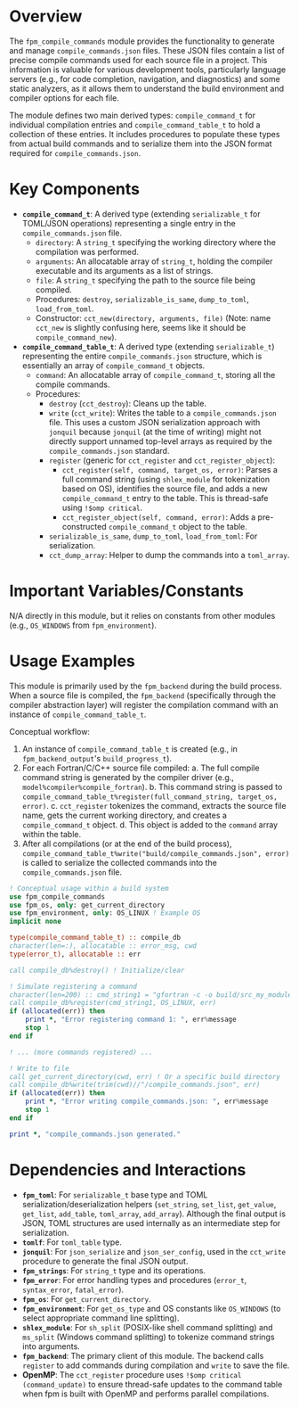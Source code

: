 # Overview
The `fpm_compile_commands` module provides the functionality to generate and manage `compile_commands.json` files. These JSON files contain a list of precise compile commands used for each source file in a project. This information is valuable for various development tools, particularly language servers (e.g., for code completion, navigation, and diagnostics) and some static analyzers, as it allows them to understand the build environment and compiler options for each file.

The module defines two main derived types: `compile_command_t` for individual compilation entries and `compile_command_table_t` to hold a collection of these entries. It includes procedures to populate these types from actual build commands and to serialize them into the JSON format required for `compile_commands.json`.

# Key Components
- **`compile_command_t`**: A derived type (extending `serializable_t` for TOML/JSON operations) representing a single entry in the `compile_commands.json` file.
  - `directory`: A `string_t` specifying the working directory where the compilation was performed.
  - `arguments`: An allocatable array of `string_t`, holding the compiler executable and its arguments as a list of strings.
  - `file`: A `string_t` specifying the path to the source file being compiled.
  - Procedures: `destroy`, `serializable_is_same`, `dump_to_toml`, `load_from_toml`.
  - Constructor: `cct_new(directory, arguments, file)` (Note: name `cct_new` is slightly confusing here, seems like it should be `compile_command_new`).
- **`compile_command_table_t`**: A derived type (extending `serializable_t`) representing the entire `compile_commands.json` structure, which is essentially an array of `compile_command_t` objects.
  - `command`: An allocatable array of `compile_command_t`, storing all the compile commands.
  - Procedures:
    - `destroy` (`cct_destroy`): Cleans up the table.
    - `write` (`cct_write`): Writes the table to a `compile_commands.json` file. This uses a custom JSON serialization approach with `jonquil` because `jonquil` (at the time of writing) might not directly support unnamed top-level arrays as required by the `compile_commands.json` standard.
    - `register` (generic for `cct_register` and `cct_register_object`):
      - `cct_register(self, command, target_os, error)`: Parses a full command string (using `shlex_module` for tokenization based on OS), identifies the source file, and adds a new `compile_command_t` entry to the table. This is thread-safe using `!$omp critical`.
      - `cct_register_object(self, command, error)`: Adds a pre-constructed `compile_command_t` object to the table.
    - `serializable_is_same`, `dump_to_toml`, `load_from_toml`: For serialization.
    - `cct_dump_array`: Helper to dump the commands into a `toml_array`.

# Important Variables/Constants
N/A directly in this module, but it relies on constants from other modules (e.g., `OS_WINDOWS` from `fpm_environment`).

# Usage Examples
This module is primarily used by the `fpm_backend` during the build process. When a source file is compiled, the `fpm_backend` (specifically through the compiler abstraction layer) will register the compilation command with an instance of `compile_command_table_t`.

Conceptual workflow:
1. An instance of `compile_command_table_t` is created (e.g., in `fpm_backend_output`'s `build_progress_t`).
2. For each Fortran/C/C++ source file compiled:
   a. The full compile command string is generated by the compiler driver (e.g., `model%compiler%compile_fortran`).
   b. This command string is passed to `compile_command_table_t%register(full_command_string, target_os, error)`.
   c. `cct_register` tokenizes the command, extracts the source file name, gets the current working directory, and creates a `compile_command_t` object.
   d. This object is added to the `command` array within the table.
3. After all compilations (or at the end of the build process), `compile_command_table_t%write("build/compile_commands.json", error)` is called to serialize the collected commands into the `compile_commands.json` file.

```fortran
! Conceptual usage within a build system
use fpm_compile_commands
use fpm_os, only: get_current_directory
use fpm_environment, only: OS_LINUX ! Example OS
implicit none

type(compile_command_table_t) :: compile_db
character(len=:), allocatable :: error_msg, cwd
type(error_t), allocatable :: err

call compile_db%destroy() ! Initialize/clear

! Simulate registering a command
character(len=200) :: cmd_string1 = "gfortran -c -o build/src_my_module.f90.o src/my_module.f90 -Ibuild/include"
call compile_db%register(cmd_string1, OS_LINUX, err)
if (allocated(err)) then
    print *, "Error registering command 1: ", err%message
    stop 1
end if

! ... (more commands registered) ...

! Write to file
call get_current_directory(cwd, err) ! Or a specific build directory
call compile_db%write(trim(cwd)//"/compile_commands.json", err)
if (allocated(err)) then
    print *, "Error writing compile_commands.json: ", err%message
    stop 1
end if

print *, "compile_commands.json generated."
```

# Dependencies and Interactions
- **`fpm_toml`**: For `serializable_t` base type and TOML serialization/deserialization helpers (`set_string`, `set_list`, `get_value`, `get_list`, `add_table`, `toml_array`, `add_array`). Although the final output is JSON, TOML structures are used internally as an intermediate step for serialization.
- **`tomlf`**: For `toml_table` type.
- **`jonquil`**: For `json_serialize` and `json_ser_config`, used in the `cct_write` procedure to generate the final JSON output.
- **`fpm_strings`**: For `string_t` type and its operations.
- **`fpm_error`**: For error handling types and procedures (`error_t`, `syntax_error`, `fatal_error`).
- **`fpm_os`**: For `get_current_directory`.
- **`fpm_environment`**: For `get_os_type` and OS constants like `OS_WINDOWS` (to select appropriate command line splitting).
- **`shlex_module`**: For `sh_split` (POSIX-like shell command splitting) and `ms_split` (Windows command splitting) to tokenize command strings into arguments.
- **`fpm_backend`**: The primary client of this module. The backend calls `register` to add commands during compilation and `write` to save the file.
- **OpenMP**: The `cct_register` procedure uses `!$omp critical (command_update)` to ensure thread-safe updates to the command table when fpm is built with OpenMP and performs parallel compilations.
